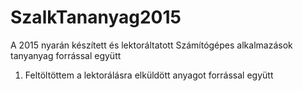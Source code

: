# SzalkTananyag2015
A 2015 nyarán készített és lektoráltatott Számítógépes alkalmazások tanyanyag forrással együtt

1. Feltöltöttem a lektorálásra elküldött anyagot forrással együtt

